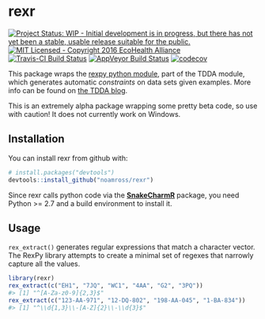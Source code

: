
<!-- README.md is generated from README.Rmd. Please edit that file -->
rexr
====

[![Project Status: WIP - Initial development is in progress, but there has not yet been a stable, usable release suitable for the public.](http://www.repostatus.org/badges/latest/wip.svg)](http://www.repostatus.org/#wip) [![MIT Licensed - Copyright 2016 EcoHealth Alliance](https://img.shields.io/badge/license-MIT-blue.svg)](https://badges.mit-license.org/) [![Travis-CI Build Status](https://travis-ci.org/noamross/rexr.svg?branch=master)](https://travis-ci.org/noamross/rexr) [![AppVeyor Build Status](https://ci.appveyor.com/api/projects/status/github/noamross/rexr?branch=master&svg=true)](https://ci.appveyor.com/project/noamross/rexr) [![codecov](https://codecov.io/gh/noamross/rexr/branch/master/graph/badge.svg)](https://codecov.io/gh/noamross/rexr)

This package wraps the [rexpy python module](https://github.com/tdda/tdda/tree/master/rexpy), part of the TDDA module, which generates automatic *constraints* on data sets given examples. More info can be found on [the TDDA blog](http://www.tdda.info/introducing-rexpy-automatic-discovery-of-regular-expressions).

This is an extremely alpha package wrapping some pretty beta code, so use with caution! It does not currently work on Windows.

Installation
------------

You can install rexr from github with:

``` r
# install.packages("devtools")
devtools::install_github("noamross/rexr")
```

Since rexr calls python code via the [**SnakeCharmR**](https://github.com/asieira/SnakeCharmR) package, you need Python &gt;= 2.7 and a build environment to install it.

Usage
-----

`rex_extract()` generates regular expressions that match a character vector. The RexPy library attempts to create a minimal set of regexes that narrowly capture all the values.

``` r
library(rexr)
rex_extract(c("EH1", "7JQ", "WC1", "4AA", "G2", "3PQ"))
#> [1] "^[A-Za-z0-9]{2,3}$"
rex_extract(c("123-AA-971", "12-DQ-802", "198-AA-045", "1-BA-834"))
#> [1] "^\\d{1,3}\\-[A-Z]{2}\\-\\d{3}$"
```
